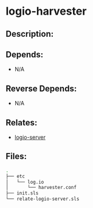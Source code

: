 # logio-harvester

## Description:



## Depends:

  -  N/A

## Reverse Depends:

  -  N/A

## Relates:

  -  [logio-server](/salt/logio-server)

## Files:

```bash
.
├── etc
│   └── log.io
│       └── harvester.conf
├── init.sls
└── relate-logio-server.sls
```
